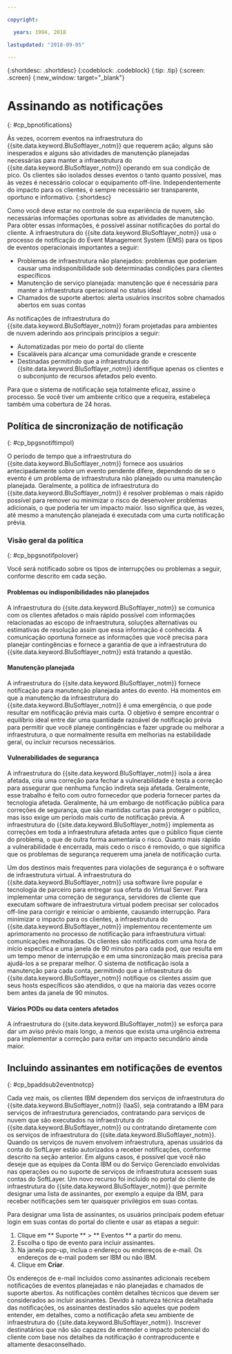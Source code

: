 ```yaml
---

copyright:

  years: 1994, 2018

lastupdated: "2018-09-05"

---
```


{:shortdesc: .shortdesc}
{:codeblock: .codeblock}
{:tip: .tip}
{:screen: .screen}
{:new_window: target="_blank"}


# Assinando as notificações
{: #cp_bpnotifications}

Às vezes, ocorrem eventos na infraestrutura do {{site.data.keyword.BluSoftlayer_notm}} que requerem ação; alguns são inesperados e alguns são atividades de manutenção planejadas necessárias para manter a infraestrutura do {{site.data.keyword.BluSoftlayer_notm}} operando em sua condição de pico. Os clientes são isolados desses eventos o tanto quanto possível, mas às vezes é necessário colocar o equipamento off-line. Independentemente do impacto para os clientes, é sempre necessário ser transparente, oportuno e informativo.
{:shortdesc}

Como você deve estar no controle de sua experiência de nuvem, são necessárias informações oportunas sobre as atividades de manutenção. Para obter essas informações, é possível assinar notificações do portal do cliente. A infraestrutura do {{site.data.keyword.BluSoftlayer_notm}} usa o processo de notificação do Event Management System (EMS) para os tipos de eventos operacionais importantes a seguir:
* Problemas de infraestrutura não planejados: problemas que poderiam causar uma indisponibilidade sob determinadas condições para clientes específicos
* Manutenção de serviço planejada: manutenção que é necessária para manter a infraestrutura operacional no status ideal
* Chamados de suporte abertos: alerta usuários inscritos sobre chamados abertos em suas contas

As notificações de infraestrutura do {{site.data.keyword.BluSoftlayer_notm}} foram projetadas para ambientes de nuvem aderindo aos principais princípios a seguir:
* Automatizadas por meio do portal do cliente
* Escaláveis para alcançar uma comunidade grande e crescente
* Destinadas permitindo que a infraestrutura do {{site.data.keyword.BluSoftlayer_notm}} identifique apenas os clientes e o subconjunto de recursos afetados pelo evento.

Para que o sistema de notificação seja totalmente eficaz, assine o processo. Se você tiver um ambiente crítico que a requeira, estabeleça também uma cobertura de 24 horas.


## Política de sincronização de notificação
{: #cp_bpgsnotiftimpol}

O período de tempo que a infraestrutura do {{site.data.keyword.BluSoftlayer_notm}} fornece aos usuários antecipadamente sobre um evento pendente difere, dependendo de se o evento é um problema de infraestrutura não planejado ou uma manutenção planejada. Geralmente, a política de infraestrutura do {{site.data.keyword.BluSoftlayer_notm}} é resolver problemas o mais rápido possível para remover ou minimizar o risco de desenvolver problemas adicionais, o que poderia ter um impacto maior. Isso significa que, às vezes, até mesmo a manutenção planejada é executada com uma curta notificação prévia.

### Visão geral da política
{: #cp_bpgsnotifpolover}

Você será notificado sobre os tipos de interrupções ou problemas a seguir, conforme descrito em cada seção.

#### Problemas ou indisponibilidades não planejados
A infraestrutura do {{site.data.keyword.BluSoftlayer_notm}} se comunica com os clientes afetados o mais rápido possível com informações relacionadas ao escopo de infraestrutura, soluções alternativas ou estimativas de resolução assim que essa informação é conhecida. A comunicação oportuna fornece as informações que você precisa para planejar contingências e fornece a garantia de que a infraestrutura do {{site.data.keyword.BluSoftlayer_notm}} está tratando a questão.

#### Manutenção planejada
A infraestrutura do {{site.data.keyword.BluSoftlayer_notm}} fornece notificação para manutenção planejada antes do evento. Há momentos em que a manutenção da infraestrutura do {{site.data.keyword.BluSoftlayer_notm}} é uma emergência, o que pode resultar em notificação prévia mais curta. O objetivo é sempre encontrar o equilíbrio ideal entre dar uma quantidade razoável de notificação prévia para permitir que você planeje contingências e fazer upgrade ou melhorar a infraestrutura, o que normalmente resulta em melhorias na estabilidade geral, ou incluir recursos necessários.

#### Vulnerabilidades de segurança
A infraestrutura do {{site.data.keyword.BluSoftlayer_notm}} isola a área afetada, cria uma correção para fechar a vulnerabilidade e testa a correção para assegurar que nenhuma função indireta seja afetada. Geralmente, esse trabalho é feito com outro fornecedor que poderia fornecer partes da tecnologia afetada. Geralmente, há um embargo de notificação pública para correções de segurança, que são mantidas curtas para proteger o público, mas isso exige um período mais curto de notificação prévia. A infraestrutura do {{site.data.keyword.BluSoftlayer_notm}} implementa as correções em toda a infraestrutura afetada antes que o público fique ciente do problema, o que de outra forma aumentaria o risco. Quanto mais rápido a vulnerabilidade é encerrada, mais cedo o risco é removido, o que significa que os problemas de segurança requerem uma janela de notificação curta.

Um dos destinos mais frequentes para violações de segurança é o software de infraestrutura virtual. A infraestrutura do {{site.data.keyword.BluSoftlayer_notm}} usa software livre popular e tecnologia de parceiro para entregar sua oferta do Virtual Server. Para implementar uma correção de segurança, servidores de cliente que executam software de infraestrutura virtual podem precisar ser colocados off-line para corrigir e reiniciar o ambiente, causando interrupção. Para minimizar o impacto para os clientes, a infraestrutura do {{site.data.keyword.BluSoftlayer_notm}} implementou recentemente um aprimoramento no processo de notificação para infraestrutura virtual: comunicações melhoradas. Os clientes são notificados com uma hora de início específica e uma janela de 90 minutos para cada pod, que resulta em um tempo menor de interrupção e em uma sincronização mais precisa para ajudá-los a se preparar melhor. O sistema de notificação isola a manutenção para cada conta, permitindo que a infraestrutura do {{site.data.keyword.BluSoftlayer_notm}} notifique os clientes assim que seus hosts específicos são atendidos, o que na maioria das vezes ocorre bem antes da janela de 90 minutos.

#### Vários PODs ou data centers afetados
A infraestrutura do {{site.data.keyword.BluSoftlayer_notm}} se esforça para dar um aviso prévio mais longo, a menos que exista uma urgência extrema para implementar a correção para evitar um impacto secundário ainda maior.


## Incluindo assinantes em notificações de eventos
{: #cp_bpaddsub2eventnotcp}

Cada vez mais, os clientes IBM dependem dos serviços de infraestrutura do {{site.data.keyword.BluSoftlayer_notm}} (IaaS), seja contratando a IBM para serviços de infraestrutura gerenciados, contratando para serviços de nuvem que são executados na infraestrutura do {{site.data.keyword.BluSoftlayer_notm}} ou contratando diretamente com os serviços de infraestrutura do {{site.data.keyword.BluSoftlayer_notm}}. Quando os serviços de nuvem envolvem infraestrutura, apenas usuários da conta do SoftLayer estão autorizados a receber notificações, conforme descrito na seção anterior. Em alguns casos, é possível que você não deseje que as equipes da Conta IBM ou do Serviço Gerenciado envolvidas nas operações ou no suporte de serviços de infraestrutura acessem suas contas do SoftLayer. Um novo recurso foi incluído no portal do cliente de infraestrutura do {{site.data.keyword.BluSoftlayer_notm}} que permite designar uma lista de assinantes, por exemplo a equipe da IBM, para receber notificações sem ter quaisquer privilégios em suas contas.

Para designar uma lista de assinantes, os usuários principais podem efetuar login em suas contas do portal do cliente e usar as etapas a seguir:
1. Clique em  ** Suporte **  >  ** Eventos **  a partir do menu.
2. Escolha o tipo de evento para incluir assinantes.
2. Na janela pop-up, inclua o endereço ou endereços de e-mail. Os endereços de e-mail podem ser IBM ou não IBM.
3. Clique em **Criar**.

Os endereços de e-mail incluídos como assinantes adicionais recebem notificações de eventos planejadas e não planejadas e chamados de suporte abertos. As notificações contêm detalhes técnicos que devem ser considerados ao incluir assinantes. Devido à natureza técnica detalhada das notificações, os assinantes destinados são aqueles que podem entender, em detalhes, como a notificação afeta seu ambiente de infraestrutura do {{site.data.keyword.BluSoftlayer_notm}}. Inscrever destinatários que não são capazes de entender o impacto potencial do cliente com base nos detalhes da notificação é contraproducente e altamente desaconselhado.
